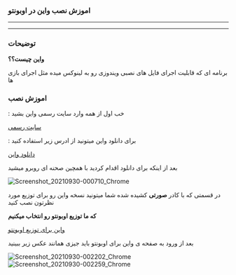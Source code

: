 ### اموزش نصب واین در اوبونتو

____________________________
____________________________

### توضیحات 

__واین چیست؟؟__

برنامه ای که قابلیت اجرای فایل های نصبی ویندوزی رو به لینوکس میده مثل اجرای بازی ها 

### اموزش نصب


 : خب اول از همه وارد سایت رسمی واین بشید


[سایت رسمی](https://www.winehq.org/)

 : برای دانلود واین میتونید از ادرس زیر استفاده کنید

[دانلود واین](https://wiki.winehq.org/Download)


بعد از اینکه برای دانلود اقدام کردید با همچین صحنه ای روبرو میشید

![Screenshot_20210930-000710_Chrome](https://user-images.githubusercontent.com/61243238/135344932-ad30d6a3-2cc9-487a-aff9-4d247dc64838.jpg)

در قسمتی که با کادر __صورتی__ کشیده شده شما میتونید نسخه واین رو برای توزیع مورد نظرتون نصب کنید

__که ما توزیع اوبونتو رو انتخاب میکنیم__

[واین برای توزیع اوبونتو](https://wiki.winehq.org/Ubuntu)



بعد از ورود به صفحه ی واین برای اوبونتو باید جیزی همانند عکس زیر ببینید


![Screenshot_20210930-002202_Chrome](https://user-images.githubusercontent.com/61243238/135347009-d0565263-5819-40de-a8a7-9c2f21241302.jpg)
![Screenshot_20210930-002259_Chrome](https://user-images.githubusercontent.com/61243238/135347013-29d9abff-5d20-419f-baac-6e26d8beeb36.jpg)






